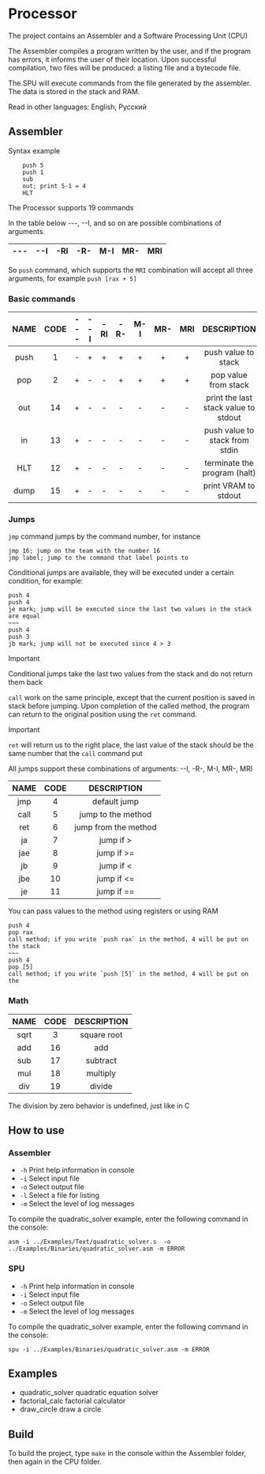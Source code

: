 # Processor
The project contains an Assembler and a Software Processing Unit (CPU)

The Assembler compiles a program written by the user, and if the program has errors, it informs the user of their location. Upon successful compilation, two files will be produced: a listing file and a bytecode file.

The SPU will execute commands from the file generated by the assembler. The data is stored in the stack and RAM.

Read in other languages: English, Русский

## Assembler
Syntax example
~~~
    push 5
    push 1
    sub
    out; print 5-1 = 4
    HLT
~~~

The Processor supports 19 commands

In the table below ---, --I, and so on are possible combinations of arguments.

| --- | --I | -RI | -R- | M-I | MR- | MRI |
| --- | --- | --- | --- | --- | --- | --- |

 So `push` command, which supports the `MRI` combination will accept all three arguments, for example `push [rax + 5]`

### Basic commands
| NAME | CODE | --- | --I | -RI | -R- | M-I | MR- | MRI |           DESCRIPTION            |
|:----:|:----:|:---:|:---:|:---:|:---:|:---:|:---:|:---:|:--------------------------------:|
| push |  1   |  -  |  +  |  +  |  +  |  +  |  +  |  +  |       push value to stack        |
| pop  |  2   |  +  |  -  |  -  |  +  |  +  |  +  |  +  |       pop value from stack       |
| out  |  14  |  +  |  -  |  -  |  -  |  -  |  -  |  -  | print the last stack value to stdout |
|  in  |  13  |  +  |  -  |  -  |  -  |  -  |  -  |  -  |  push value to stack from stdin  |
| HLT  |  12  |  +  |  -  |  -  |  -  |  -  |  -  |  -  |     terminate the program (halt)     |
| dump |  15  |  +  |  -  |  -  |  -  |  -  |  -  |  -  |       print VRAM to stdout       |

### Jumps
`jmp` command jumps by the command number, for instance
```
jmp 16; jump on the team with the number 16
jmp label; jump to the command that label points to
```

Conditional jumps are available, they will be executed under a certain condition, for example:
```
push 4
push 4
je mark; jump will be executed since the last two values in the stack are equal
~~~
push 4
push 3
jb mark; jump will not be executed since 4 > 3
```

>[!IMPORTANT]
>Conditional jumps take the last two values from the stack and do not return them back

`call` work on the same principle, except that the current position is saved in stack before jumping. Upon completion of the called method, the program can return to the original position using the `ret` command.

>[!IMPORTANT]
>`ret` will return us to the right place, the last value of the stack should be the same number that the `call` command put

All jumps support these combinations of arguments: --I, -R-, M-I, MR-, MRI

| NAME | CODE |     DESCRIPTION      |
|:----:|:----:|:--------------------:|
| jmp  |  4   |     default jump     |
| call |  5   |  jump to the method  |
| ret  |  6   | jump from the method |
|  ja  |  7   |      jump if >       |
| jae  |  8   |      jump if >=      |
|  jb  |  9   |      jump if <       |
| jbe  |  10  |      jump if <=      |
|  je  |  11  |      jump if ==      |

You can pass values to the method using registers or using RAM
```
push 4
pop rax
call method; if you write `push rax` in the method, 4 will be put on the stack
~~~
push 4
pop [5]
call method; if you write `push [5]` in the method, 4 will be put on the
```

### Math
| NAME | CODE | DESCRIPTION |
|:----:|:----:|:-----------:|
| sqrt |  3   | square root |
| add  |  16  |     add     |
| sub  |  17  |  subtract   |
| mul  |  18  |  multiply   |
| div  |  19  |   divide    |

The division by zero behavior is undefined, just like in C

## How to use
### Assembler
- `-h` Print help information in console
- `-i` Select input file
- `-o` Select output file
-  `-l` Select a file for listing
- `-m` Select the level of log messages

To compile the quadratic_solver example, enter the following command in the console:
```
asm -i ../Examples/Text/quadratic_solver.s  -o ../Examples/Binaries/quadratic_solver.asm -m ERROR
```
### SPU
- `-h` Print help information in console
- `-i` Select input file
- `-o` Select output file
- `-m` Select the level of log messages

To compile the quadratic_solver example, enter the following command in the console:
```
spu -i ../Examples/Binaries/quadratic_solver.asm -m ERROR
```

## Examples
- quadratic_solver quadratic equation solver
- factorial_calc factorial calculator
- draw_circle draw a circle

## Build
To build the project, type `make` in the console within the Assembler folder, then again in the CPU folder.
